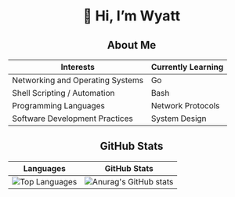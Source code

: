 <div align="center">

# 👋 Hi, I’m Wyatt

## About Me

<div align="center">

| **Interests**                             | **Currently Learning**                      |
|-------------------------------------------|---------------------------------------------|
| Networking and Operating Systems          | Go                                          |
| Shell Scripting / Automation              | Bash                                        |
| Programming Languages                     | Network Protocols                           |
| Software Development Practices            | System Design                               |




## GitHub Stats

<div align="center">


| Languages | GitHub Stats |
|-----------------|--------------|
| ![Top Languages](https://github-readme-stats.vercel.app/api/top-langs/?username=WyattBram&layout=compact&theme=onedark&hide=AMPL&size_weight=0.5&count_weight=0.5) | ![Anurag's GitHub stats](https://github-readme-stats.vercel.app/api?username=WyattBram&theme=onedark&hide=prs) |










<!---
WyattBram/WyattBram is a ✨ special ✨ repository because its `README.md` (this file) appears on your GitHub profile.
You can click the Preview link to take a look at your changes.
--->
